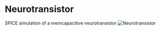 # Neurotransistor
SPICE simulation of a memcapacitive neurotransistor
![Neurotransistor](https://user-images.githubusercontent.com/103260242/200359701-fcf12f79-8d9f-4164-8473-d1d0611e94b9.png)
